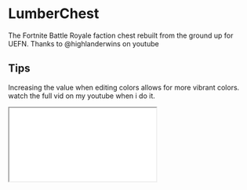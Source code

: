 # LumberChest
The Fortnite Battle Royale faction chest rebuilt from the ground up for UEFN. Thanks to @highlanderwins on youtube

## Tips
Increasing the value when editing colors allows for more vibrant colors.
watch the full vid on my youtube when i do it.

<iframe src="./web/index.htm">